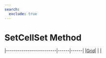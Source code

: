 ```yaml
---
search:
  exclude: true
---
```


<h1 class="heading"><span class="name">SetCellSet Method</span></h1>

|--------------------------|------|------|
|[Grid](../objects/grid.md)|&nbsp;|&nbsp;|
